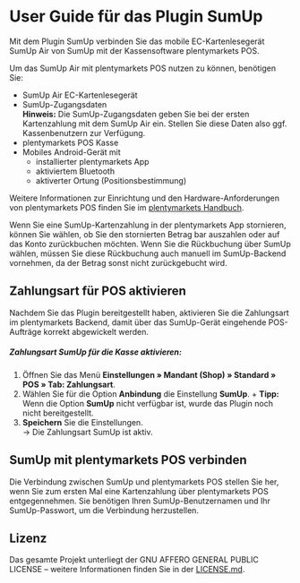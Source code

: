 # User Guide für das Plugin SumUp

Mit dem Plugin SumUp verbinden Sie das mobile EC-Kartenlesegerät SumUp Air von SumUp mit der Kassensoftware plentymarkets POS.

Um das SumUp Air mit plentymarkets POS nutzen zu können, benötigen Sie:

* SumUp Air EC-Kartenlesegerät
* SumUp-Zugangsdaten<br />
__**Hinweis:**__ Die SumUp-Zugangsdaten geben Sie bei der ersten Kartenzahlung mit dem SumUp Air ein. Stellen Sie diese Daten also ggf. Kassenbenutzern zur Verfügung.
* plentymarkets POS Kasse
* Mobiles Android-Gerät mit
    * installierter plentymarkets App
    * aktiviertem Bluetooth
    * aktiverter Ortung (Positionsbestimmung)

Weitere Informationen zur Einrichtung und den Hardware-Anforderungen von plentymarkets POS finden Sie im [plentymarkets Handbuch](https://knowledge.plentymarkets.com/omni-channel/pos/pos-einrichten).

<div class="alert alert-warning" role="alert">
Wenn Sie eine SumUp-Kartenzahlung in der plentymarkets App stornieren, können Sie wählen, ob Sie den stornierten Betrag bar auszahlen oder auf das Konto zurückbuchen möchten. Wenn Sie die Rückbuchung über SumUp wählen, müssen Sie diese Rückbuchung auch manuell im SumUp-Backend vornehmen, da der Betrag sonst nicht zurückgebucht wird.
</div>

<div class="container-toc"></div>

## Zahlungsart für POS aktivieren

Nachdem Sie das Plugin bereitgestellt haben, aktivieren Sie die Zahlungsart im plentymarkets Backend, damit über das SumUp-Gerät eingehende POS-Aufträge korrekt abgewickelt werden.

##### Zahlungsart SumUp für die Kasse aktivieren:

1. Öffnen Sie das Menü **Einstellungen » Mandant (Shop) » Standard » POS » Tab: Zahlungsart**.
2. Wählen Sie für die Option **Anbindung** die Einstellung **SumUp**. +
**__Tipp:__** Wenn die Option **SumUp** nicht verfügbar ist, wurde das Plugin noch nicht bereitgestellt.
3. **Speichern** Sie die Einstellungen.<br />
→ Die Zahlungsart SumUp ist aktiv.

## SumUp mit plentymarkets POS verbinden

Die Verbindung zwischen SumUp und plentymarkets POS stellen Sie her, wenn Sie zum ersten Mal eine Kartenzahlung über plentymarkets POS entgegennehmen. Sie benötigen Ihren SumUp-Benutzernamen und Ihr SumUp-Passwort, um die Verbindung herzustellen.

## Lizenz

Das gesamte Projekt unterliegt der GNU AFFERO GENERAL PUBLIC LICENSE – weitere Informationen finden Sie in der [LICENSE.md](https://github.com/plentymarkets/plugin-etsy/blob/master/LICENSE.md).
